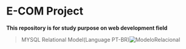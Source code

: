 # E-COM Project
**This repository is for study purpose on web development field**
>MYSQL Relational Model(Language PT-BR)![ModeloRelacional](https://user-images.githubusercontent.com/44952113/59515417-71add600-8e95-11e9-9014-42c5dd174b16.png)


